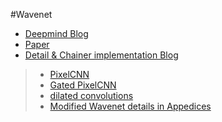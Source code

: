 #Wavenet
* [Deepmind Blog](https://deepmind.com/blog/article/wavenet-generative-model-raw-audio)
* [Paper](./1609.03499.pdf)
* [Detail & Chainer implementation Blog](http://sergeiturukin.com/2017/03/02/wavenet.html)
>* [PixelCNN](http://sergeiturukin.com/2017/02/22/pixelcnn.html)
>* [Gated PixelCNN](http://sergeiturukin.com/2017/02/24/gated-pixelcnn.html)
>* [dilated convolutions](./1511.07122.pdf)
>* [Modified Wavenet details in Appedices](./1702.07825.pdf)
